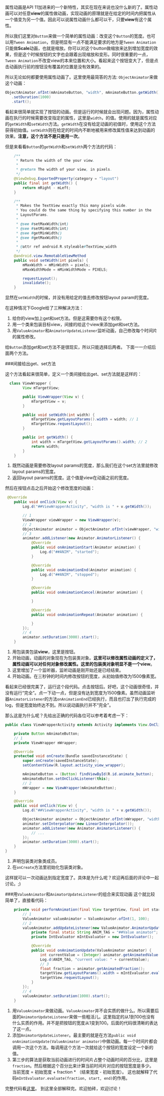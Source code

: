 属性动画是API 11加进来的一个新特性，其实在现在来说也没什么新的了。属性动画可以对任意**view**的属性做动画，实现动画的原理就是在给定的时间内把属性从一个值变为另一个值。因此可以说属性动画什么都可以干，只要**view**有这个属性。

所以我们这里对`Button`来做一个简单的属性动画：改变这个`Button`的宽度。也可以用`Tween Animation`，但是明显有一点不能满足要求的地方是`Tween Animation`只能做**Scale**动画，也就是缩放。你可以对这个button做缩放来达到增加宽度的效果，但是这个时候按钮的文字也会跟着出现缩放和变形。同时很重要的一点，`Tween Animation`不改变view的本来位置和大小。看起来这个按钮变大了，但是点击动画执行前的按钮没有覆盖的位置是没有效果的。

所以无论如何都要使用属性动画了。这里使用最简答的方法: `ObjectAnimator`来做这个动画：
```java
ObjectAnimator.ofInt(mAnimateButton, "width", mAnimateButton.getWidth(), 1000)
   .setDuration(1000)
   .start();
```
看起来很简单就实现了按钮的动画。但是运行的时候就会出现问题。因为，属性动画在执行的时候需要改变指定的属性，这里是`width`，的值。使用的就是属性对应的`getWidth`和`setWidth`方法。`getWidth`在没有给定动画的初值时，使用这个方法获得初始值。`setWidth`则在给定的时间内不断地被用来修改属性值来达到动画的效果。**注意，这个方法不是只是用一次**。

但是来看看`Button`的`getWidth`和`setWidth`两个方法的代码：
```java
    /**
     * Return the width of the your view.
     *
     * @return The width of your view, in pixels.
     */
    @ViewDebug.ExportedProperty(category = "layout")
    public final int getWidth() {
        return mRight - mLeft;
    }
```

```java
    /**
     * Makes the TextView exactly this many pixels wide.
     * You could do the same thing by specifying this number in the
     * LayoutParams.
     *
     * @see #setMaxWidth(int)
     * @see #setMinWidth(int)
     * @see #getMinWidth()
     * @see #getMaxWidth()
     *
     * @attr ref android.R.styleable#TextView_width
     */
    @android.view.RemotableViewMethod
    public void setWidth(int pixels) {
        mMaxWidth = mMinWidth = pixels;
        mMaxWidthMode = mMinWidthMode = PIXELS;

        requestLayout();
        invalidate();
    }
```

显然在`setWidth`的时候，并没有用给定的值去修改按钮layout param的宽度。

在这种情况下Google给了三种解决方法：
  1.  给你的view加上get和set方法。但是这需要你有这个权限。
  2. 用一个类来包装目标view，间接的给这个view来添加get和set方法。
  3. 用`ValueAnimator`和`AnimatorUpdateListener`监听动画，自己修改每个时间片的属性修改。

给`Button`添加get和set方法不是很现实，所以只能选择后两者。
下面一一介绍后面两个方法。

###间接给出get、set方法

这个方法看起来很简单，定义一个类间接给出get、set方法就是这样的：
```java
  class ViewWrapper {
        View mTargetView;

        public ViewWrapper(View v) {
            mTargetView = v;
        }

        public void setWidth(int width) {
            mTargetView.getLayoutParams().width = width; // 1
            mTargetView.requestLayout();
        }

        public int getWidth() {
            int width = mTargetView.getLayoutParams().width; // 2
            return width;
        }
    }
```
1. 既然动画是需要修改layout params的宽度，那么我们在这个set方法里就修改layout params的宽度。
2. 返回layout params的宽度。这个值是view在动画之前的宽度。

然后在按钮点击之后开始这个修改宽度的动画：
```java
 @Override
    public void onClick(View v) {
        Log.d("##ViewWrapperActivity", "width is " + v.getWidth());

        // 1
        ViewWrapper viewWrapper = new ViewWrapper(v);  
        // 2
        ObjectAnimator animator = ObjectAnimator.ofInt(viewWrapper, "width", /*viewWrapper.getWidth(),*/ 1500);  
        // 3
        animator.addListener(new Animator.AnimatorListener() {
            @Override
            public void onAnimationStart(Animator animation) {
                Log.d("##ANIM", "started");
            }

            @Override
            public void onAnimationEnd(Animator animation) {
                Log.d("##ANIM", "stopped");
            }

            @Override
            public void onAnimationCancel(Animator animation) {

            }

            @Override
            public void onAnimationRepeat(Animator animation) {

            }
        });
        // 4
        animator.setDuration(3000).start();
    }
```
1. 用包装类包装**view**，这里是按钮。
2. 开始动画，动画的对象现在为包装类对象。**这里可以修改属性动画的定义了，属性动画可以对任何对象修改属性。这里的包装类对象明显不是一个view**。
3.  这里增加了一个监听器，监听动画是刚开始还是已经结束。
4.  开始动画。在三秒钟的时间内修改按钮的宽度，从初始值修改为1500像素宽。

看起来已经很完美了，运行这个段代码。点击按钮后。好吧，这个动画很奇怪，并没有运行“完全”。点一下动一点，但是没有达到宽度为1500像素。虽然动画监听器`AnimatorListener`的方法`onAnimationEnd`已经执行，而且也打出了执行完成的log，但是宽度始终达不到。所以说动画执行并不“完全”。

那么这是为什么呢？先给出正确的代码各位可以参考着考虑一下：
```java
public class ViewWrapperActivity extends Activity implements View.OnClickListener {

    private Button mAnimateButton;
    // 1
    private ViewWrapper mWrapper;

    @Override
    protected void onCreate(Bundle savedInstanceState) {
        super.onCreate(savedInstanceState);
        setContentView(R.layout.activity_view_wrapper);

        mAnimateButton = (Button) findViewById(R.id.animate_button);
        mAnimateButton.setOnClickListener(this);
        // 2
        mWrapper = new ViewWrapper(mAnimateButton);
    }

    @Override
    public void onClick(View v) {
        Log.d("##ViewWrapperActivity", "width is " + v.getWidth());

        ObjectAnimator animator = ObjectAnimator.ofInt(mWrapper, "width", /*viewWrapper.getWidth(),*/ 1500);
        animator.setInterpolator(new LinearInterpolator());
        animator.addListener(new Animator.AnimatorListener() {
            // ...
        });
        animator.setDuration(3000).start();
    }
}
```
1. 声明包装类对象类成员。
2. 在`onCreate`方法里初始化包装类对象。

这样就可以一次动画达到指定宽度了。具体是为什么呢？欢迎再后面的评论中一起讨论。;)

###用`ValueAnimator`和`AnimatorUpdateListener`的组合来实现动画
这个就比较简单了，直接看代码：
```java
    private void performAnimation(final View targetView, final int start, final int end) {
        // 1
        ValueAnimator valueAnimator = ValueAnimator.ofInt(1, 100);
        // 2
        valueAnimator.addUpdateListener(new ValueAnimator.AnimatorUpdateListener() {
            private final static String ANIM_TAG = "##Value animator";
            private IntEvaluator mIntEvaluator = new IntEvaluator();

            @Override
            public void onAnimationUpdate(ValueAnimator animator) {
                int currentValue = (Integer) animator.getAnimatedValue();
                Log.d(ANIM_TAG, "current value: " + currentValue);
                // 3
                float fraction = animator.getAnimatedFraction();
                targetView.getLayoutParams().width = mIntEvaluator.evaluate(fraction, start, end);
                targetView.requestLayout();
            }
        });
        // 4
        valueAnimator.setDuration(1000).start();
    }
```
1. 用`ValueAnimator`来做动画。`ValueAnimator`并不会实质的做什么。所以需要后面的`AnimatorUpdateListener`来做一些粗活儿。这里指定的从1到100也没有什么实质的作用。并不是把按钮的宽度从1变到100。后面的代码很清晰的表达了这一点。
2. 添加`AnimatorUpdateListener`。最主要的就是在方法`public void onAnimationUpdate(ValueAnimator animator)`中做动画。每一个时间片都会调用一次这个方法。每调用这个方法一次就给这个按钮的宽度设定一个新的值。
3. 第三步的算法是获取当前动画进行的时间片占整个动画时间的百分比，这里是`fraction`。然后根据这个百分比来计算当前时间片对应的按钮宽度是多少。
 当前宽度 = 初始宽度 + fraction * （结束宽度 - 初始宽度）。
 这也就解释了代码`mIntEvaluator.evaluate(fraction, start, end)`的作用。

完整代码看[这里](https://github.com/future-challenger/property_animation_button/tree/master)。
到这里全部解释完。欢迎拍砖，欢迎讨论！
